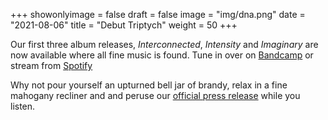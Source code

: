 +++
showonlyimage = false
draft = false
image = "img/dna.png"
date = "2021-08-06"
title = "Debut Triptych"
weight = 50
+++

Our first three album releases, _Interconnected_, _Intensity_ and _Imaginary_ are now available where all fine music is found. Tune in over on [Bandcamp](https://trackclub.bandcamp.com/) or stream from [Spotify](https://open.spotify.com/artist/4YWYZ0paxVxM2zrmhzDAU2)

<!--more-->

Why not pour yourself an upturned bell jar of brandy, relax in a fine mahogany recliner and and peruse our [official press release](/dox/album_press_release_1.pdf) while you listen. 